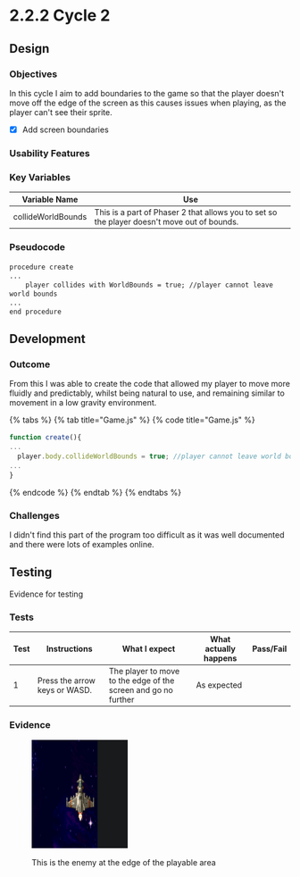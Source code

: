 # 2.2.2 Cycle 2

## Design

### Objectives

In this cycle I aim to add boundaries to the game so that the player doesn't move off the edge of the screen as this causes issues when playing, as the player can't see their sprite.

* [x] Add screen boundaries

### Usability Features

### Key Variables

| Variable Name      | Use                                                                                         |
| ------------------ | ------------------------------------------------------------------------------------------- |
| collideWorldBounds | This is a part of Phaser 2 that allows you to set so the player doesn't move out of bounds. |

### Pseudocode

```
procedure create
...
    player collides with WorldBounds = true; //player cannot leave world bounds
...
end procedure
```

## Development

### Outcome

From this I was able to create the code that allowed my player to move more fluidly and predictably, whilst being natural to use, and remaining similar to movement in a low gravity environment.&#x20;

{% tabs %}
{% tab title="Game.js" %}
{% code title="Game.js" %}
```typescript
function create(){
...
  player.body.collideWorldBounds = true; //player cannot leave world bounds
...
}
```
{% endcode %}
{% endtab %}
{% endtabs %}

### Challenges

I didn't find this part of the program too difficult as it was well documented and there were lots of examples online.

## Testing

Evidence for testing

### Tests

<table><thead><tr><th>Test</th><th>Instructions</th><th>What I expect</th><th>What actually happens</th><th data-type="select">Pass/Fail</th></tr></thead><tbody><tr><td>1</td><td>Press the arrow keys or WASD.</td><td>The player to move to the edge of the screen and go no further</td><td>As expected</td><td></td></tr></tbody></table>

### Evidence

<figure><img src="../.gitbook/assets/image (8).png" alt=""><figcaption><p>This is the enemy at the edge of the playable area</p></figcaption></figure>
